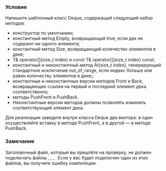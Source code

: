 ### Условие

Напишите шаблонный класс Deque, содержащий следующий набор методов:

- конструктор по умолчанию;
- константный метод Empty, возвращающий true, если дек не содержит ни одного элемента;
- константный метод Size, возвращающий количество элементов в деке;
- T& operator[](size_t index) и const T& operator[](size_t index) const;
- константный и неконстантный метод At(size_t index), генерирующий стандартное исключение out_of_range, если индекс больше или равен количеству элементов в деке;;
- константные и неконстантные версии методов Front и Back, возвращающих ссылки на первый и последний элемент дека соответственно;
- методы PushFront и PushBack.
- Неконстантные версии методов должны позволять изменять соответствующий элемент дека.

Для реализации заведите внутри класса Deque два вектора: в один осуществляйте вставку в методе PushFront, а в другой — в методе PushBack.

### Замечание

Заголовочный файл, который вы пришлёте на проверку, не должен подключать файлы <list>, <deque>, <set>, <map>. Если у вас будет подключен один из этих файлов, вы получите ошибку компиляции.
